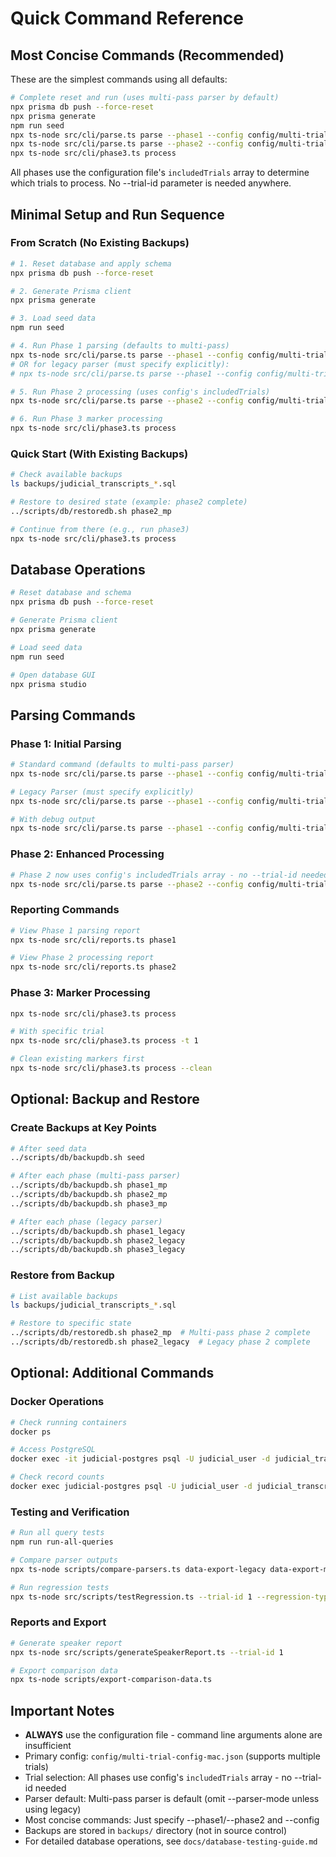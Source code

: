 # Quick Command Reference

## Most Concise Commands (Recommended)
These are the simplest commands using all defaults:
```bash
# Complete reset and run (uses multi-pass parser by default)
npx prisma db push --force-reset
npx prisma generate
npm run seed
npx ts-node src/cli/parse.ts parse --phase1 --config config/multi-trial-config-mac.json
npx ts-node src/cli/parse.ts parse --phase2 --config config/multi-trial-config-mac.json
npx ts-node src/cli/phase3.ts process
```

All phases use the configuration file's `includedTrials` array to determine which trials to process. No --trial-id parameter is needed anywhere.

## Minimal Setup and Run Sequence

### From Scratch (No Existing Backups)
```bash
# 1. Reset database and apply schema
npx prisma db push --force-reset

# 2. Generate Prisma client
npx prisma generate

# 3. Load seed data
npm run seed

# 4. Run Phase 1 parsing (defaults to multi-pass)
npx ts-node src/cli/parse.ts parse --phase1 --config config/multi-trial-config-mac.json
# OR for legacy parser (must specify explicitly):
# npx ts-node src/cli/parse.ts parse --phase1 --config config/multi-trial-config-mac.json --parser-mode legacy

# 5. Run Phase 2 processing (uses config's includedTrials)
npx ts-node src/cli/parse.ts parse --phase2 --config config/multi-trial-config-mac.json

# 6. Run Phase 3 marker processing
npx ts-node src/cli/phase3.ts process
```

### Quick Start (With Existing Backups)
```bash
# Check available backups
ls backups/judicial_transcripts_*.sql

# Restore to desired state (example: phase2 complete)
../scripts/db/restoredb.sh phase2_mp

# Continue from there (e.g., run phase3)
npx ts-node src/cli/phase3.ts process
```

## Database Operations
```bash
# Reset database and schema
npx prisma db push --force-reset

# Generate Prisma client
npx prisma generate

# Load seed data
npm run seed

# Open database GUI
npx prisma studio
```

## Parsing Commands

### Phase 1: Initial Parsing
```bash
# Standard command (defaults to multi-pass parser)
npx ts-node src/cli/parse.ts parse --phase1 --config config/multi-trial-config-mac.json

# Legacy Parser (must specify explicitly)
npx ts-node src/cli/parse.ts parse --phase1 --config config/multi-trial-config-mac.json --parser-mode legacy

# With debug output
npx ts-node src/cli/parse.ts parse --phase1 --config config/multi-trial-config-mac.json --debug-output
```

### Phase 2: Enhanced Processing
```bash
# Phase 2 now uses config's includedTrials array - no --trial-id needed
npx ts-node src/cli/parse.ts parse --phase2 --config config/multi-trial-config-mac.json
```

### Reporting Commands
```bash
# View Phase 1 parsing report
npx ts-node src/cli/reports.ts phase1

# View Phase 2 processing report
npx ts-node src/cli/reports.ts phase2
```

### Phase 3: Marker Processing
```bash
npx ts-node src/cli/phase3.ts process

# With specific trial
npx ts-node src/cli/phase3.ts process -t 1

# Clean existing markers first
npx ts-node src/cli/phase3.ts process --clean
```

## Optional: Backup and Restore

### Create Backups at Key Points
```bash
# After seed data
../scripts/db/backupdb.sh seed

# After each phase (multi-pass parser)
../scripts/db/backupdb.sh phase1_mp
../scripts/db/backupdb.sh phase2_mp
../scripts/db/backupdb.sh phase3_mp

# After each phase (legacy parser)
../scripts/db/backupdb.sh phase1_legacy
../scripts/db/backupdb.sh phase2_legacy
../scripts/db/backupdb.sh phase3_legacy
```

### Restore from Backup
```bash
# List available backups
ls backups/judicial_transcripts_*.sql

# Restore to specific state
../scripts/db/restoredb.sh phase2_mp  # Multi-pass phase 2 complete
../scripts/db/restoredb.sh phase2_legacy  # Legacy phase 2 complete
```

## Optional: Additional Commands

### Docker Operations
```bash
# Check running containers
docker ps

# Access PostgreSQL
docker exec -it judicial-postgres psql -U judicial_user -d judicial_transcripts

# Check record counts
docker exec judicial-postgres psql -U judicial_user -d judicial_transcripts -c "SELECT 'Sessions' as entity, COUNT(*) FROM \"Session\" UNION ALL SELECT 'Pages', COUNT(*) FROM \"Page\" UNION ALL SELECT 'Lines', COUNT(*) FROM \"Line\";"
```

### Testing and Verification
```bash
# Run all query tests
npm run run-all-queries

# Compare parser outputs
npx ts-node scripts/compare-parsers.ts data-export-legacy data-export-multipass

# Run regression tests
npx ts-node src/scripts/testRegression.ts --trial-id 1 --regression-type phase2
```

### Reports and Export
```bash
# Generate speaker report
npx ts-node src/scripts/generateSpeakerReport.ts --trial-id 1

# Export comparison data
npx ts-node scripts/export-comparison-data.ts
```

## Important Notes
- **ALWAYS** use the configuration file - command line arguments alone are insufficient
- Primary config: `config/multi-trial-config-mac.json` (supports multiple trials)
- Trial selection: All phases use config's `includedTrials` array - no --trial-id needed
- Parser default: Multi-pass parser is default (omit --parser-mode unless using legacy)
- Most concise commands: Just specify --phase1/--phase2 and --config
- Backups are stored in `backups/` directory (not in source control)
- For detailed database operations, see `docs/database-testing-guide.md`